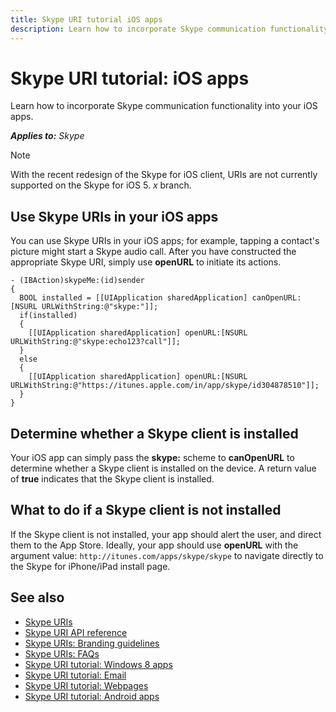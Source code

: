```yaml
---
title: Skype URI tutorial iOS apps
description: Learn how to incorporate Skype communication functionality into your iOS apps.
---
```


# Skype URI tutorial: iOS apps

Learn how to incorporate Skype communication functionality into your iOS apps.


 _**Applies to:** Skype_

> [!NOTE] 
> With the recent redesign of the Skype for iOS client, URIs are not currently supported on the Skype for iOS 5. _x_ branch.


## Use Skype URIs in your iOS apps

You can use Skype URIs in your iOS apps; for example, tapping a contact's picture might start a Skype audio call. After 
you have constructed the appropriate Skype URI, simply use **openURL** to initiate its actions.

```
- (IBAction)skypeMe:(id)sender
{
  BOOL installed = [[UIApplication sharedApplication] canOpenURL:[NSURL URLWithString:@"skype:"]];
  if(installed)
  {
    [[UIApplication sharedApplication] openURL:[NSURL URLWithString:@"skype:echo123?call"]];
  }
  else
  {
    [[UIApplication sharedApplication] openURL:[NSURL URLWithString:@"https://itunes.apple.com/in/app/skype/id304878510"]];
  }
}

```


## Determine whether a Skype client is installed

Your iOS app can simply pass the **skype:** scheme to **canOpenURL** to determine whether a Skype client is installed 
on the device. A return value of **true** indicates that the Skype client is installed.


## What to do if a Skype client is not installed

If the Skype client is not installed, your app should alert the user, and direct them to the App Store. Ideally, your app 
should use **openURL** with the argument value: `http://itunes.com/apps/skype/skype` to navigate directly to the Skype 
for iPhone/iPad install page.


## See also


* [Skype URIs](SkypeURIs.md)
* [Skype URI API reference](SkypeURIAPIReference.md)
* [Skype URIs: Branding guidelines](SkypeURIs_BrandingGuidelines.md)
* [Skype URIs: FAQs](SkypeURIs_FAQs.md)
* [Skype URI tutorial: Windows 8 apps](SkypeURITutorial_Windows8Apps.md)
* [Skype URI tutorial: Email](SkypeURITutorial_Email.md)
* [Skype URI tutorial: Webpages](SkypeURItutorial_Webpages.md)
* [Skype URI tutorial: Android apps](SkypeURITutorial_AndroidApps.md)
